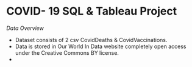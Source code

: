 # COVID- 19 SQL & Tableau Project

*Data Overview*

- Dataset consists of 2 csv CovidDeaths & CovidVaccinations.
- Data is stored in Our World In Data website completely open access under the Creative Commons BY license.
- 
